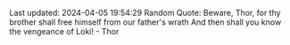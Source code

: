 Last updated: 2024-04-05 19:54:29
Random Quote: Beware, Thor, for thy brother shall free himself from our father's wrath And then shall you know the vengeance of Loki! - Thor